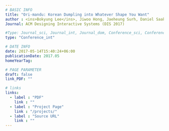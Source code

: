 ```yaml
---
# BASIC INFO
title: "Ori-mandu: Korean Dumpling into Whatever Shape You Want"
author : <ins>Bokyung Lee</ins>, Jiwoo Hong, Jaeheung Surh, Daniel Saakes.
Journal: ACM Designing Interactive Systems (DIS 2017)

#Type: Journal_sci, Journal_int, Journal_dom, Conference_sci, Conference_int, conference_dom
type: "Conference_int"

# DATE INFO
date: 2017-05-14T15:40:24+06:00
publicationDate: 2017.05
homeYearTag: 

# PAGE PARAMETER
draft: false
link_PDF: ""

# links
links:
  - label : "PDF"
    link : ""
  - label : "Project Page"
    link : "/projects/"
  - label : "Source URL"
    link : ""
---
```

